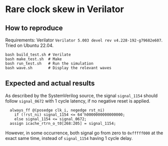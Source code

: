 # Rare clock skew in Verilator

## How to reproduce

Requirements: Verilator `Verilator 5.003 devel rev v4.228-192-g79682e607`.
Tried on Ubuntu 22.04.

```
bash build_test.sh # Verilate
bash make_test.sh  # Make
bash run_test.sh   # Run the simulation
bash wave.sh       # Display the relevant waves
```

## Expected and actual results

As described by the SystemVerilog source, the signal `signal_1154` should follow `signal_0672` with 1 cycle latency, if no negative reset is applied.

```
  always_ff @(posedge clk_i, negedge rst_ni)
    if (!rst_ni) signal_1154 <= 64'h0000000000000000;
    else signal_1154 <= signal_0672;
  assign icache_rtrn_o_t0[268:205] = signal_1154;
```

However, in some occurrence, both signal go from zero to `0xfffff000` at the exact same time, instead of `signal_1154` having 1 cycle delay.
